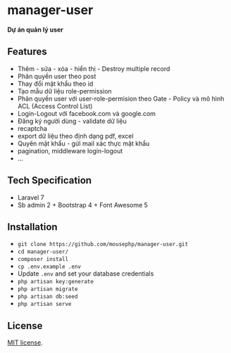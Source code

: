 # manager-user
   <strong>Dự án quản lý user</strong>

    
    
## Features
<ul>
    <li>Thêm - sửa - xóa - hiển thị - Destroy multiple record</li>
    <li>Phân quyền user theo post</li>
    <li>Thay đổi mật khẩu theo id</li>
    <li>Tạo mẫu dữ liệu role-permission</li>
    <li>Phân quyền user với user-role-permision theo Gate - Policy và mô hình ACL (Access Control List)</li>
    <li>Login-Logout với facebook.com và google.com</li>
    <li>Đăng ký người dùng - validate dữ liệu</li>
    <li>recaptcha</li>
    <li>export dữ liệu theo định dạng pdf, excel</li>
    <li>Quyên mật khẩu - gửi mail xác thực mật khẩu</li>
    <li>pagination, middleware login-logout</li>
    <li>...</li>
</ul>



## Tech Specification
<ul>
    <li>Laravel 7</li>
    <li> Sb admin 2 + Bootstrap 4 + Font Awesome 5</li>
</ul>
  
    

## Installation
<ul>
    <li><code>git clone https://github.com/mousephp/manager-user.git</code></li>
    <li><code>cd manager-user/</code></li>
    <li><code>composer install</code></li>
    <li><code>cp .env.example .env</code></li>
    <li>Update <code>.env</code> and set your database credentials</li>
    <li><code>php artisan key:generate</code></li>
    <li><code>php artisan migrate</code></li>
    <li><code>php artisan db:seed</code></li>
    <li><code>php artisan serve</code></li>
</ul>

    
    
## License

[MIT license](https://opensource.org/licenses/MIT).

